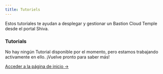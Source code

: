 ```yaml
---
title: Tutoriels
---
```


Estos tutoriales te ayudan a desplegar y gestionar un Bastion Cloud Temple desde el portal Shiva.


<div class="card">
  <h3>Tutorials</h3>
  <p>No hay ningún Tutorial disponible por el momento, pero estamos trabajando activamente en ello. ¡Vuelve pronto para saber más!</p>
  <a href="../" class="card-link">Acceder a la página de inicio &rarr;</a>
</div>
